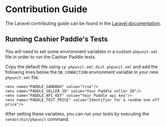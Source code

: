 # Contribution Guide

The Laravel contributing guide can be found in the [Laravel documentation](https://laravel.com/docs/contributions).

## Running Cashier Paddle's Tests

You will need to set some environment variables in a custom `phpunit.xml` file in order to run the Cashier Paddle tests.

Copy the default file using `cp phpunit.xml.dist phpunit.xml` and add the following lines below the `DB_CONNECTION` environment variable in your new `phpunit.xml` file:

    <env name="PADDLE_SANDBOX" value="true"/>
    <env name="PADDLE_SELLER_ID" value="Your Paddle seller ID"/>
    <env name="PADDLE_API_KEY" value="Your Paddle api key"/>
    <env name="PADDLE_TEST_PRICE" value="Identifier for a random one off price"/>

After setting these variables, you can run your tests by executing the `vendor/bin/phpunit` command.
